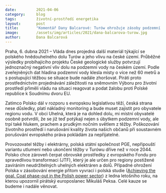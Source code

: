 ```yaml
---
date:         2021-04-06 
category:     blog
tags:         životní-prostředí energetika
layout:       post
title:        "Komentář Dany Balcarové: Turów ohrožuje zásoby podzemní vody v Česku, hladina vody v oblasti klesla kvůli těžbě již o 60 metrů"
image:        /assets/img/articles/2021/dana-balcarova-turow.jpg
author:       Dana Balcarová
---
```


 

Praha, 6. dubna 2021 – Vláda dnes projedná další materiál týkající se polského hnědouhelného dolu Turów a jeho vlivu na české území. Průběžné výsledky probíhajícího projektu České geologické služby potvrzují jednoznačný negativní vliv dolu na podzemní vody na českém území. Podle zveřejněných dat hladina podzemní vody klesla místy o více než 60 metrů a s postupující těžbou se situace bude nadále zhoršovat. Piráti proto prostřednictvím projednávání záležitosti na sněmovním Výboru pro životní prostředí přiměli vládu na situaci reagovat a podat žalobu proti Polské republice k Soudnímu dvoru EU.

Zatímco Polsko dál v rozporu s evropskou legislativou těží, česká strana nese důsledky, platí nákladný monitoring a bude muset zajistit pro obyvatele regionu vodu. V obci Uhelná, která je na dohled dolu, mi místní obyvatelé osobně potvrdili, že se již teď potýkají nejen s úbytkem podzemní vody, ale trpí také hlukem, prachem a prudkým nočním světlem z těžby. Poškozování životního prostředí i narušování kvality života našich občanů při soustavném porušování evropského práva pokládám za nepřijatelné.

Provozovatel těžby i elektrárny, polská státní společnost PGE, nepřipouští variantu utlumení nebo ukončení těžby v Turówu dříve než v roce 2044. Polsko chce zároveň čerpat obrovské prostředky z evropského Fondu pro spravedlivou transformaci (JTF), který je ale určen pro regiony postižené zavíráním neudržitelných uhelných elektráren a dolů. Případné ohrožení Polska v zásobování energie přitom vyvrací i polská studie ([Achieving the goal. Coal phase-out in the Polish power sector](http://instrat.pl/en/coal-phase-out/?fbclid=IwAR38B2sNNX1WwTiMznJfMnYtx6-nZPwXoZ3qRVQRsO2Hm4tmrBsgHlNEHlk)) z ledna letošního roku, na kterou upozornil pirátský europoslanec Mikuláš Peksa. Celé kauze se budeme i nadále věnovat.
